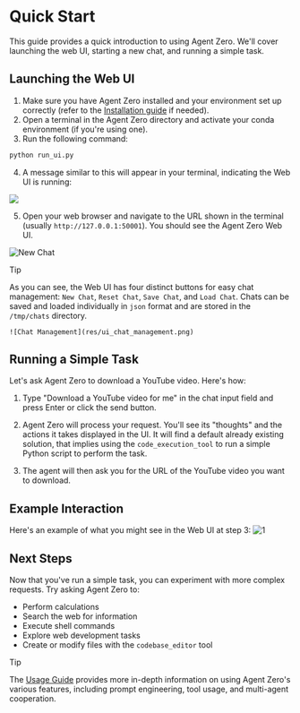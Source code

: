 # Quick Start
This guide provides a quick introduction to using Agent Zero. We'll cover launching the web UI, starting a new chat, and running a simple task.

## Launching the Web UI
1. Make sure you have Agent Zero installed and your environment set up correctly (refer to the [Installation guide](installation.md) if needed).
2. Open a terminal in the Agent Zero directory and activate your conda environment (if you're using one).
3. Run the following command:

```bash
python run_ui.py
```

4.  A message similar to this will appear in your terminal, indicating the Web UI is running:

![](res/flask_link.png)

5. Open your web browser and navigate to the URL shown in the terminal (usually `http://127.0.0.1:50001`). You should see the Agent Zero Web UI.

![New Chat](res/ui_newchat1.png)

> [!TIP]
> As you can see, the Web UI has four distinct buttons for easy chat management: 
> `New Chat`, `Reset Chat`, `Save Chat`, and `Load Chat`.
> Chats can be saved and loaded individually in `json` format and are stored in the
> `/tmp/chats` directory.

    ![Chat Management](res/ui_chat_management.png)

## Running a Simple Task
Let's ask Agent Zero to download a YouTube video. Here's how:

1.  Type "Download a YouTube video for me" in the chat input field and press Enter or click the send button.

2. Agent Zero will process your request.  You'll see its "thoughts" and the actions it takes displayed in the UI. It will find a default already existing solution, that implies using the `code_execution_tool` to run a simple Python script to perform the task.

3. The agent will then ask you for the URL of the YouTube video you want to download.

## Example Interaction
Here's an example of what you might see in the Web UI at step 3:
![1](res/image-24.png)

## Next Steps
Now that you've run a simple task, you can experiment with more complex requests. Try asking Agent Zero to:

* Perform calculations
* Search the web for information
* Execute shell commands
* Explore web development tasks
* Create or modify files with the `codebase_editor` tool

> [!TIP]
> The [Usage Guide](usage.md) provides more in-depth information on using Agent 
> Zero's various features, including prompt engineering, tool usage, and multi-agent 
> cooperation.